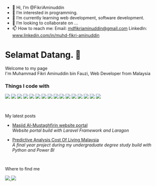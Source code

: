 - 👋 Hi, I’m @FikriAminuddin
- 👀 I’m interested in programming.
- 🌱 I’m currently learning web development, software development.
- 💞️ I’m looking to collaborate on ...
- 📫 How to reach me:
      Email: mdfikriaminuddin@gmail.com
      LinkedIn: www.linkedin.com/in/muhd-fikri-aminuddin


<!---
FikriAminuddin/FikriAminuddin is a ✨ special ✨ repository because its `README.md` (this file) appears on your GitHub profile.
You can click the Preview link to take a look at your changes.
--->

<h1>Selamat Datang. 👋</h1>
<p>Welcome to my page <br> I'm Muhammad Fikri Aminuddin bin Fauzi, Web Developer from Malaysia</p>
<!-- <p align="center">
  <a href="https://skillicons.dev">
    <img src="https://skillicons.dev/icons?i=cpp,cs,java,py,dotnet,laravel,php,html,css,bootstrap,js,jquery,git,postman,mysql" />
  </a>
</p> -->
<h3>Things I code with</h3>
<p>
  <img src="https://img.shields.io/badge/C%23-239120?style=for-the-badge&logo=csharp&logoColor=white" />
  <img src="https://img.shields.io/badge/C%2B%2B-00599C?style=for-the-badge&logo=c%2B%2B&logoColor=white" />
  <img src="https://img.shields.io/badge/CSS3-1572B6?style=for-the-badge&logo=css3&logoColor=white" />
  <img src="https://img.shields.io/badge/HTML5-E34F26?style=for-the-badge&logo=html5&logoColor=white" />
  <img src="https://img.shields.io/badge/JavaScript-323330?style=for-the-badge&logo=javascript&logoColor=F7DF1E" />
  <img src="https://img.shields.io/badge/json-5E5C5C?style=for-the-badge&logo=json&logoColor=white" />
  <img src="https://img.shields.io/badge/PHP-777BB4?style=for-the-badge&logo=php&logoColor=white" />
  <img src="https://img.shields.io/badge/Python-FFD43B?style=for-the-badge&logo=python&logoColor=blue" />
  <img src="https://img.shields.io/badge/Java-323330?style=for-the-badge&logo=java&logoColor=F7DF1E" />
  <img src="https://img.shields.io/badge/.NET-512BD4?style=for-the-badge&logo=dotnet&logoColor=white" />
  <img src="https://img.shields.io/badge/jQuery-0769AD?style=for-the-badge&logo=jquery&logoColor=white" />
  <img src="https://img.shields.io/badge/Laragon-0E83CD?style=for-the-badge&logo=Laragon&logoColor=white" />
  <img src="https://img.shields.io/badge/Laravel-FF2D20?style=for-the-badge&logo=laravel&logoColor=white" />
  <img src="https://img.shields.io/badge/Bootstrap-563D7C?style=for-the-badge&logo=bootstrap&logoColor=white" />
  <img src="https://img.shields.io/badge/MySQL-005C84?style=for-the-badge&logo=mysql&logoColor=white" />
  <img src="https://img.shields.io/badge/SQL-005C84?style=for-the-badge&logo=sql&logoColor=white" />
  <!-- <img src="https://img.shields.io/badge/MSSQL-005C84?style=for-the-badge&logo=sql&logoColor=white" /> -->
  <!-- <img src="https://img.shields.io/badge/TSQL-005C84?style=for-the-badge&logo=sql&logoColor=white" /> -->
  <!-- <img src="https://img.shields.io/badge/PowerBI-FFD43B?style=for-the-badge&logo=powerbi&logoColor=blue" /> -->
  <!-- <img src="https://img.shields.io/badge/Microsoft%20SQL%20Server-CC2927?style=for-the-badge&logo=microsoft%20sql%20server&logoColor=white" /> -->
</p>
<br>
<p>My latest posts</p>
<ul>
  <li>
    <p>
      <a href="https://github.com/da-imran/masjid-portal">Masjid Al-Mustaghfirin website portal</a><br>
      <i>Website portal build with Laravel Framework and Laragon</i>
    </p>
  </li>
  <li>
    <p>
      <a href="https://github.com/da-imran/python_cpi_malaysia">Predictive Analysis Cost Of Living Malaysia</a><br>
      <i>A final year project during my undergraduate degree study build with Python and Power BI</i>
    </p>
  </li>
</ul>
<br>
<p>Where to find me</p>
<p>
  <a href="https://www.linkedin.com/in/ehsan-imran/">
    <img src="https://img.shields.io/badge/LinkedIn-0077B5?style=for-the-badge&logo=linkedin&logoColor=white" />
  </a>
  <a href="https://github.com/da-imran/">
    <img src="https://img.shields.io/badge/GitHub-000000?style=for-the-badge&logo=github&logoColor=white" />
  </a>
</p>


